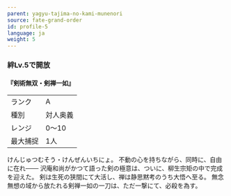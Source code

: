 ```yaml
---
parent: yagyu-tajima-no-kami-munenori
source: fate-grand-order
id: profile-5
language: ja
weight: 5
---
```


### 絆Lv.5で開放

#### 『剣術無双・剣禅一如』

<table>
  <tr><td>ランク</td><td>A</td></tr>
  <tr><td>種別</td><td>対人奥義</td></tr>
  <tr><td>レンジ</td><td>0～10</td></tr>
  <tr><td>最大捕捉</td><td>1人</td></tr>
</table>

けんじゅつむそう・けんぜんいちにょ。
不動の心を持ちながら、同時に、自由に在れ───
沢庵和尚がかつて語った剣の極意は、ついに、柳生宗矩の中で完成を迎えた。
剣は生死の狭間にて大活し、禅は静思黙考のうち大悟へ至る。
無念無想の域から放たれる剣禅一如の一刀は、ただ一撃にて、必殺を為す。
